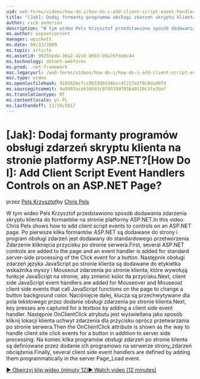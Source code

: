 ```yaml
---
uid: web-forms/videos/how-do-i/how-do-i-add-client-script-event-handlers-controls-on-an-aspnet-page
title: "[Jak]: Dodaj formanty programów obsługi zdarzeń skryptu klienta na stronie platformy ASP.NET? | Dokumentacja firmy Microsoft"
author: rick-anderson
description: "W tym wideo Pels Krzysztof przedstawiono sposób dodawania zdarzenia skryptu klienta do formantów na stronie platformy ASP.NET. Po pierwsze strony i e zostaną dodane kilka kontrolki ASP.NET..."
ms.author: aspnetcontent
manager: wpickett
ms.date: 04/23/2009
ms.topic: article
ms.assetid: 90255eda-36a2-42c6-b6b3-b5a76fee8c44
ms.technology: dotnet-webforms
ms.prod: .net-framework
msc.legacyurl: /web-forms/videos/how-do-i/how-do-i-add-client-script-event-handlers-controls-on-an-aspnet-page
msc.type: video
ms.openlocfilehash: 9185b2bcfcc0655d6534bcc4f217a5f9c8dad0fd
ms.sourcegitcommit: 9a9483aceb34591c97451997036a9120c3fe2baf
ms.translationtype: MT
ms.contentlocale: pl-PL
ms.lasthandoff: 11/10/2017
---
```

<a name="how-do-i-add-client-script-event-handlers-controls-on-an-aspnet-page"></a><span data-ttu-id="30737-105">[Jak]: Dodaj formanty programów obsługi zdarzeń skryptu klienta na stronie platformy ASP.NET?</span><span class="sxs-lookup"><span data-stu-id="30737-105">[How Do I]: Add Client Script Event Handlers Controls on an ASP.NET Page?</span></span>
====================
<span data-ttu-id="30737-106">przez [Pels Krzysztof](https://twitter.com/chrispels)</span><span class="sxs-lookup"><span data-stu-id="30737-106">by [Chris Pels](https://twitter.com/chrispels)</span></span>

<span data-ttu-id="30737-107">W tym wideo Pels Krzysztof przedstawiono sposób dodawania zdarzenia skryptu klienta do formantów na stronie platformy ASP.NET.</span><span class="sxs-lookup"><span data-stu-id="30737-107">In this video Chris Pels shows how to add client script events to controls on an ASP.NET page.</span></span> <span data-ttu-id="30737-108">Po pierwsze kilka formantów ASP.NET są dodawane do strony i program obsługi zdarzeń jest dodawany do standardowego przetworzenia Zdarzenie kliknięcia przycisku po stronie serwera.</span><span class="sxs-lookup"><span data-stu-id="30737-108">First, several ASP.NET controls are added to the page and an event handler is added for standard server-side processing of the Click event for a button.</span></span> <span data-ttu-id="30737-109">Następnie obsługi zdarzeń języka JavaScript po stronie klienta są dodawane do etykietka wskaźnika myszy i Mouseout zdarzenia po stronie klienta, które wywołują funkcje JavaScript na stronie, aby zmienić kolor tła przycisku.</span><span class="sxs-lookup"><span data-stu-id="30737-109">Next, client side JavaScript event handlers are added for Mouseover and Mouseout client side events that call JavaScript functions on the page to change a button background color.</span></span> <span data-ttu-id="30737-110">Naciśnięcie dalej, klucza są przechwytywane dla pola tekstowego przez dodanie obsługi zdarzenia po stronie klienta.</span><span class="sxs-lookup"><span data-stu-id="30737-110">Next, key presses are captured for a textbox by adding a client side event handler.</span></span> <span data-ttu-id="30737-111">Następnie OnClientClick atrybutu jest wyświetlana jako sposób kliknij lokacji klienta uchwyt zdarzenia dla przycisku oprócz przetwarzania po stronie serwera.</span><span class="sxs-lookup"><span data-stu-id="30737-111">Then the OnClientClick attribute is shown as the way to handle client site click events for a button in addition to server side processing.</span></span> <span data-ttu-id="30737-112">Na koniec kilka programów obsługi zdarzeń po stronie klienta są definiowane przez dodanie ich programowo na serwerze strony\_zdarzeń obciążenia.</span><span class="sxs-lookup"><span data-stu-id="30737-112">Finally, several client side event handlers are defined by adding them programmatically in the server Page\_Load event.</span></span>

[<span data-ttu-id="30737-113">&#9654; Obejrzyj klip wideo (minuty 12)</span><span class="sxs-lookup"><span data-stu-id="30737-113">&#9654; Watch video (12 minutes)</span></span>](https://channel9.msdn.com/Blogs/ASP-NET-Site-Videos/how-do-i-add-client-script-event-handlers-controls-on-an-aspnet-page)
